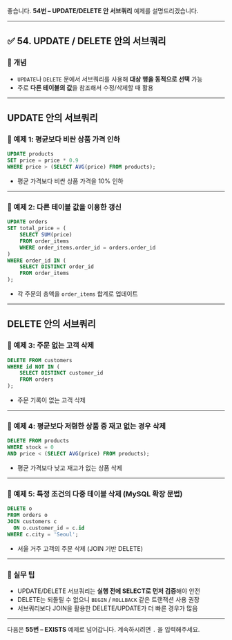 좋습니다.
**54번 – UPDATE/DELETE 안 서브쿼리** 예제를 설명드리겠습니다.

---

## ✅ 54. UPDATE / DELETE 안의 서브쿼리

### 📌 개념

* `UPDATE`나 `DELETE` 문에서 서브쿼리를 사용해 **대상 행을 동적으로 선택** 가능
* 주로 **다른 테이블의 값**을 참조해서 수정/삭제할 때 활용

---

## **UPDATE 안의 서브쿼리**

### 📄 예제 1: 평균보다 비싼 상품 가격 인하

```sql
UPDATE products
SET price = price * 0.9
WHERE price > (SELECT AVG(price) FROM products);
```

* 평균 가격보다 비싼 상품 가격을 10% 인하

---

### 📄 예제 2: 다른 테이블 값을 이용한 갱신

```sql
UPDATE orders
SET total_price = (
    SELECT SUM(price)
    FROM order_items
    WHERE order_items.order_id = orders.order_id
)
WHERE order_id IN (
    SELECT DISTINCT order_id
    FROM order_items
);
```

* 각 주문의 총액을 `order_items` 합계로 업데이트

---

## **DELETE 안의 서브쿼리**

### 📄 예제 3: 주문 없는 고객 삭제

```sql
DELETE FROM customers
WHERE id NOT IN (
    SELECT DISTINCT customer_id
    FROM orders
);
```

* 주문 기록이 없는 고객 삭제

---

### 📄 예제 4: 평균보다 저렴한 상품 중 재고 없는 경우 삭제

```sql
DELETE FROM products
WHERE stock = 0
AND price < (SELECT AVG(price) FROM products);
```

* 평균 가격보다 낮고 재고가 없는 상품 삭제

---

### 📄 예제 5: 특정 조건의 다중 테이블 삭제 (MySQL 확장 문법)

```sql
DELETE o
FROM orders o
JOIN customers c
  ON o.customer_id = c.id
WHERE c.city = 'Seoul';
```

* 서울 거주 고객의 주문 삭제 (JOIN 기반 DELETE)

---

### 🧠 실무 팁

* UPDATE/DELETE 서브쿼리는 **실행 전에 SELECT로 먼저 검증**해야 안전
* DELETE는 되돌릴 수 없으니 `BEGIN` / `ROLLBACK` 같은 트랜잭션 사용 권장
* 서브쿼리보다 JOIN을 활용한 DELETE/UPDATE가 더 빠른 경우가 많음

---

다음은 **55번 – EXISTS** 예제로 넘어갑니다.
계속하시려면 `.` 을 입력해주세요.
